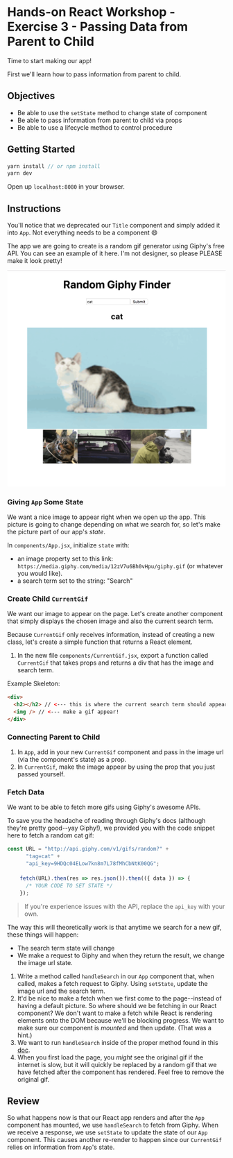 # Hands-on React Workshop - Exercise 3 - Passing Data from Parent to Child

Time to start making our app!

First we'll learn how to pass information from parent to child.

## Objectives

* Be able to use the `setState` method to change state of component
* Be able to pass information from parent to child via props
* Be able to use a lifecycle method to control procedure

## Getting Started

```js
yarn install // or npm install
yarn dev
```

Open up `localhost:8080` in your browser.

## Instructions

You'll notice that we deprecated our `Title` component and simply added it into `App`. Not everything needs to be a component 😄

The app we are going to create is a random gif generator using Giphy's free API. You can see an example of it here. I'm not designer, so please PLEASE make it look pretty!

![screenshot of app](./app-screenshot.png)

### Giving `App` Some State

We want a nice image to appear right when we open up the app. This picture is going to change depending on what we search for, so let's make the picture part of our app's *state*.

In `components/App.jsx`, initialize `state` with:

* an image property set to this link: `https://media.giphy.com/media/12zV7u6Bh0vHpu/giphy.gif` (or whatever you would like).
* a search term set to the string: "Search"

### Create Child `CurrentGif`

We want our image to appear on the page. Let's create another component that simply displays the chosen image and also the current search term.

Because `CurrentGif` only receives information, instead of creating a new class, let's create a simple function that returns a React element.

1. In the new file `components/CurrentGif.jsx`, export a function called `CurrentGif` that takes props and returns a div that has the image and search term.

Example Skeleton:

```html
<div>
  <h2></h2> // <--- this is where the current search term should appear
  <img /> // <--- make a gif appear!
</div>
```

### Connecting Parent to Child

1. In `App`, add in your new `CurrentGif` component and pass in the image url (via the component's state) as a prop.
1. In `CurrentGif`, make the image appear by using the prop that you just passed yourself.

### Fetch Data

We want to be able to fetch more gifs using Giphy's awesome APIs.

To save you the headache of reading through Giphy's docs (although they're pretty good--yay Giphy!), we provided you with the code snippet here to fetch a random cat gif:

```js
const URL = "http://api.giphy.com/v1/gifs/random?" +
      "tag=cat" +
      "api_key=9HDQc04ELow7kn8m7L78fMhCbNtK00QG";

    fetch(URL).then(res => res.json()).then(({ data }) => {
      /* YOUR CODE TO SET STATE */
    });
```

> If you're experience issues with the API, replace the `api_key` with your own.

The way this will theoretically work is that anytime we search for a new gif, these things will happen:

* The search term state will change
* We make a request to Giphy and when they return the result, we change the image url state.

1. Write a method called `handleSearch` in our `App` component that, when called, makes a fetch request to Giphy. Using `setState`, update the image url and the search term.
1. It'd be nice to make a fetch when we first come to the page--instead of having a default picture. So where should we be fetching in our React component? We don't want to make a fetch while React is rendering elements onto the DOM because we'll be blocking progress. We want to make sure our component is *mounted* and then update. (That was a hint.)
1. We want to run `handleSearch` inside of the proper method found in this [doc](https://kapeli.com/dash_share?docset_file=React&docset_name=React&path=reactjs.org/docs/react-component.html%23componentdidupdate&platform=react&repo=Main&source=reactjs.org/docs/react-component.html&version=16.6.3).
1. When you first load the page, you *might* see the original gif if the internet is slow, but it will quickly be replaced by a random gif that we have fetched after the component has rendered. Feel free to remove the original gif.

## Review

So what happens now is that our React app renders and after the `App` component has mounted, we use `handleSearch` to fetch from Giphy. When we receive a response, we use `setState` to update the state of our `App` component. This causes another re-render to happen since our `CurrentGif` relies on information from `App`'s state.